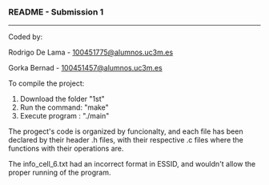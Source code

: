 ### **README - Submission 1**

---

Coded by:

Rodrigo De Lama - [100451775@alumnos.uc3m.es](mailto:10%304%3514%35%37@%61%6c%75%6dn%6f%73.%75c%33%6d%2ee%73)

Gorka Bernad - [100451457@alumnos.uc3m.es](mailto:100451457@alumnos.uc3m.es)

To compile the project:

1. Download the folder "1st"
2. Run the command: "make"
3. Execute program : "./main"

The progect's code is organized by funcionalty, and each file has been declared by their header .h files, with their respective .c files where the functions with their operations are.

The info_cell_6.txt had an incorrect format in ESSID, and wouldn't allow the proper running of the program.
